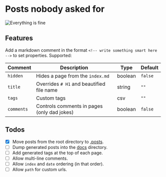 # Posts nobody asked for

![Everything is fine](https://img.shields.io/badge/This_shit_is_amazing-Even_more_amazing:_you_are_reading_this!-brightgreen)


## Features

Add a markdown comment in the format `<!-- write something smart here -->`
to set properties. Supported:

| Comment    | Description                                 | Type    | Default  |
| ---------- | ------------------------------------------- | ------- | -------- |
| `hidden`   | Hides a page from the `index.md`            | boolean | `false`  |
| `title`    | Overrides `# H1` and beautified file name   | string  | `""`     |
| `tags`     | Custom tags                                 | csv     | `""`     |
| `comments` | Controls comments in pages (only dad jokes) | boolean | `false`  |


## Todos

- [x] Move posts from the root directory to [.posts](.posts).
- [ ] Dump generated posts into the [docs](docs) directory.
- [ ] Add generated tags at the top of each page.
- [ ] Allow multi-line comments.
- [ ] Allow `index` and `date` ordering (in that order).
- [ ] Allow `path` for custom urls.
